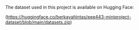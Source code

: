 The dataset used in this project is available on Hugging Face:

(https://huggingface.co/berkayaltintas/eee443-miniproject-dataset/blob/main/datasets.zip)
